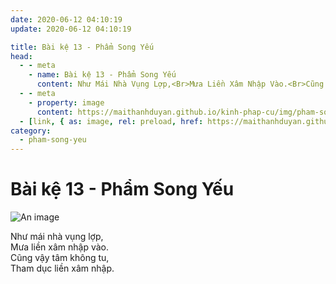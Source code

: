 ```yaml
---
date: 2020-06-12 04:10:19
update: 2020-06-12 04:10:19

title: Bài kệ 13 - Phẩm Song Yếu
head:
  - - meta
    - name: Bài kệ 13 - Phẩm Song Yếu
      content: Như Mái Nhà Vụng Lợp,<Br>Mưa Liền Xâm Nhập Vào.<Br>Cũng Vậy Tâm Không Tu,<Br>Tham Dục Liền Xâm Nhập.<Br>
  - - meta
    - property: image
      content: https://maithanhduyan.github.io/kinh-phap-cu/img/pham-song-yeu/pham-song-yeu-013.jpg
  - [link, { as: image, rel: preload, href: https://maithanhduyan.github.io/kinh-phap-cu/img/pham-song-yeu/pham-song-yeu-013.jpg }]
category:
  - pham-song-yeu
---
```


# Bài kệ 13 - Phẩm Song Yếu

![An image](/img/pham-song-yeu/pham-song-yeu-013.jpg)

Như mái nhà vụng lợp,<br>Mưa liền xâm nhập vào.<br>Cũng vậy tâm không tu,<br>Tham dục liền xâm nhập.<br>

